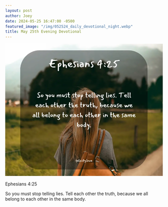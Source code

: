 ```yaml
---
layout: post
author: Joey
date: 2024-05-25 16:47:00 -0500
featured_image: "/img/052524_daily_devotional_night.webp"
title: May 25th Evening Devotional
---
```


[![May 25th 2024 - Evening Devotional](/img/052524_daily_devotional_night.webp)](/img/052524_daily_devotional_night.webp)

Ephesians 4:25

So you must stop telling lies. Tell each other the truth, because we all belong to each other in the same body.


